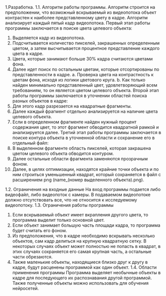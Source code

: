 1.Разработка.
1.1. Алгоритм работы программы.
Алгоритм строится на предположении, что возможный вскрываемый из видеопотока объект контрастен к наиболее представленному цвету в кадре.
Алгоритм анализирует каждый пятый кадр видеопотока.
Первый этап работы программы заключается в поиске цвета целевого объекта:
1.	Выделяется кадр из видеопотока.
2.	Подсчитывается количество пикселей, закрашенных определенным цветом, а затем высчитывается процентное представление каждого цвета в кадре.
3.	Цвета, которые занимают больше 30% кадра считаются цветами фона.
4.	Далее идет поиск по остальным цветам, которые отсортированы по представленности в кадре.
a.	Проверка цвета на контрастность к цветам фона, исходя из логики цветового круга.
b.	Как только найден минимально представленный цвет, удовлетворяющий всем требованиям, то он является цветом целевого объекта.
Второй этап работы программы заключается в уточнении областей поиска разных объектов в кадре:
1.	Для этого кадр разрезается на квадратные фрагменты.
2.	Далее каждый фрагмент отдельно анализируется на наличие цвета целевого объекта.
3.	Если в определенном фрагменте найден нужный процент содержания цвет, то этот фрагмент обводится квадратной рамкой и анализируется далее.
Третий этап работы программы заключается в поиске контура объекта в уточненной области и сохранение его в отдельный файл:
1.	В выделенном фрагменте область пикселей, которая закрашена цветом целевого объекта обводится контуром.
2.	Далее остальные области фрагмента заменяются прозрачным фоном.
3.	Далее, в целях оптимизации, находятся крайние точки объекта и по ним строиться уменьшенный квадрат, который сохраняется в файл с расширением png (name_(номер выделенного объекта).png).

1.2. Ограничения на входные данные
На вход программы подается либо видеофайл, либо видеопоток с камеры.
В подаваемом видеопотоке должно отсутствовать все, что не относится к исследуемому видеопотоку.
1.3. Ограничения работы программы
1.	Если вскрываемый объект имеет вкрапления другого цвета, то программа выделит только основной цвет.
2.	Если объект занимает большую часть площади кадра, то программа будет считать его фоном.
3.	Из предположения, что в кадре необходимо вскрывать несколько объектов, сам кадр делиться на крупную квадратную сетку. В некоторых случаях объект может полностью не попасть в квадрат, в этих случаях сохраняется его самая крупная часть, а остальные части обрезаются.
4.	Также маленькие объекты, находящиеся близко друг к другу в кадре, будут расценены программой как один объект. 
1.4. Области применения программы
Программа выделяет необычные объекты в кадре для последующего их распознавания другой программой.
Также полученные объекты можно использовать для обучения нейросетей.

